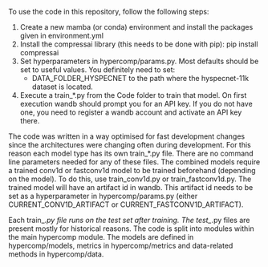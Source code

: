 To use the code in this repository, follow the following steps:
1. Create a new mamba (or conda) environment and install the packages given in environment.yml
2. Install the compressai library (this needs to be done with pip): pip install compressai
3. Set hyperparameters in hypercomp/params.py. Most defaults should be set to useful values. You definitely need to set:
    - DATA_FOLDER_HYSPECNET to the path where the hyspecnet-11k dataset is located.
4. Execute a train_*.py from the Code folder to train that model. On first execution wandb should prompt you for an API key.
If you do not have one, you need to register a wandb account and activate an API key there.

The code was written in a way optimised for fast development changes since the architectures were changing often during development.
For this reason each model type has its own train_*.py file. There are no command line parameters needed for any of these files.
The combined models require a trained conv1d or fastconv1d model to be trained beforehand (depending on the model). To do this, use train_conv1d.py or train_fastconv1d.py. The trained model will have an artifact id in wandb. This artifact id needs to be set as a hyperparameter in hypercomp/params.py (either CURRENT_CONV1D_ARTIFACT or CURRENT_FASTCONV1D_ARTIFACT). 

Each train_*.py file runs on the test set after training. The test_*.py files are present mostly for historical reasons.
The code is split into modules within the main hypercomp module. The models are defined in hypercomp/models, metrics in hypercomp/metrics and data-related methods in hypercomp/data.